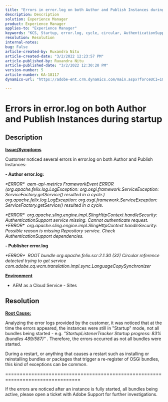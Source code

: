 ```yaml
---
title: "Errors in error.log on both Author and Publish Instances during startup"
description: Description
solution: Experience Manager
product: Experience Manager
applies-to: "Experience Manager"
keywords: "KCS, Startup, error.log, cycle, circular, AuthenticationSupport"
resolution: Resolution
internal-notes: 
bug: False
article-created-by: Ruxandra Nitu
article-created-date: "3/2/2022 12:23:57 PM"
article-published-by: Ruxandra Nitu
article-published-date: "3/2/2022 12:30:20 PM"
version-number: 5
article-number: KA-18117
dynamics-url: "https://adobe-ent.crm.dynamics.com/main.aspx?forceUCI=1&pagetype=entityrecord&etn=knowledgearticle&id=40187aa0-239a-ec11-b400-00224805ad55"

---
```

# Errors in error.log on both Author and Publish Instances during startup

## Description


<u><b>Issue/Symptoms</b></u>

Customer noticed several errors in error.log on both Author and Publish Instances:

<b>- Author error.log:</b>

*\*ERROR\*  aem-api-metrics FrameworkEvent ERROR (org.apache.felix.log.LogException: org.osgi.framework.ServiceException: ServiceFactory.getService() resulted in a cycle.)
<br>org.apache.felix.log.LogException: org.osgi.framework.ServiceException: ServiceFactory.getService() resulted in a cycle.*



*\*ERROR\*  org.apache.sling.engine.impl.SlingHttpContext handleSecurity: AuthenticationSupport service missing. Cannot authenticate request.
<br>\*ERROR\*  org.apache.sling.engine.impl.SlingHttpContext handleSecurity: Possible reason is missing Repository service. Check AuthenticationSupport dependencies.*



<b>- Publisher error.log</b>

*\*ERROR\*  ROOT bundle org.apache.felix.scr:2.1.30 (32) Circular reference detected trying to get service com.adobe.cq.wcm.translation.impl.sync.LanguageCopySynchronizer*



<u><b>Environment</b></u>

- AEM as a Cloud Service - Sites



## Resolution


<u><b>Root Cause:</b></u>

Analyzing the error logs provided by the customer, it was noticed that at the time the errors appeared, the instances were still in "Startup" mode, not all bundles being started - e.g. *"StartupListenerTracker Startup progress: 83% (bundles 489/587)"* . Therefore, the errors occurred as not all bundles were started.

During a restart, or anything that causes a restart such as installing or reinstalling bundles or packages that trigger a re-register of OSGi bundles, this kind of exceptions can be common.



================================================================================

If the errors are noticed after an instance is fully started, all bundles being active, please open a ticket with Adobe Support for further investigations.
